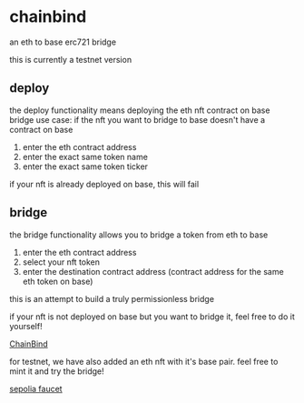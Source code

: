 # chainbind
an eth to base erc721 bridge

this is currently a testnet version

## deploy
the deploy functionality means deploying the eth nft contract on base bridge
use case: if the nft you want to bridge to base doesn't have a contract on base
1. enter the eth contract address
2. enter the exact same token name
3. enter the exact same token ticker

if your nft is already deployed on base, this will fail

## bridge
the bridge functionality allows you to bridge a token from eth to base
1. enter the eth contract address
2. select your nft token
3. enter the destination contract address (contract address for the same eth token on base)

this is an attempt to build a truly permissionless bridge

if your nft is not deployed on base but you want to bridge it, feel free to do it yourself!

[ChainBind](https://www.chainbind.xyz)


for testnet, we have also added an eth nft with it's base pair. feel free to mint it and try the bridge!

[sepolia faucet](https://www.alchemy.com/faucets/ethereum-sepolia)
